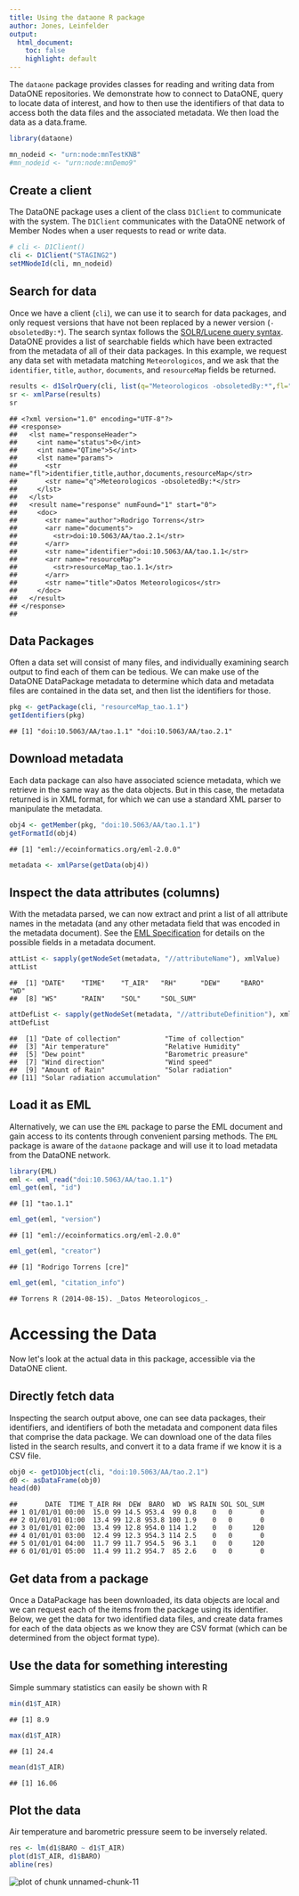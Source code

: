 ```yaml
---
title: Using the dataone R package
author: Jones, Leinfelder
output:
  html_document:
    toc: false
    highlight: default
---  
```


The `dataone` package provides classes for reading and writing data from DataONE repositories.  We demonstrate how to connect to DataONE, query to locate data of interest, and how to then use the identifiers of that data to access both the data files and the associated metadata.  We then load the data as a data.frame.


```r
library(dataone)

mn_nodeid <- "urn:node:mnTestKNB"
#mn_nodeid <- "urn:node:mnDemo9"
```

## Create a client 

The DataONE package uses a client of the class `D1Client` to communicate with the system.  The `D1Client` communicates with the DataONE network of Member Nodes when a user requests to read or write data.


```r
# cli <- D1Client()
cli <- D1Client("STAGING2")
setMNodeId(cli, mn_nodeid)
```

## Search for data

Once we have a client (`cli`), we can use it to search for data packages, and only request versions that have not been replaced by a newer version (`-obsoletedBy:*`). The search syntax follows the [SOLR/Lucene query syntax](http://lucene.apache.org/core/3_6_0/queryparsersyntax.html).  DataONE provides a list of searchable fields which have been extracted from the metadata of all of their data packages. In this example, we request any data set with metadata matching `Meteorologicos`, and we ask that the `identifier`, `title`, `author`, `documents`, and `resourceMap` fields be returned.


```r
results <- d1SolrQuery(cli, list(q="Meteorologicos -obsoletedBy:*",fl="identifier,title,author,documents,resourceMap"))
sr <- xmlParse(results)
sr
```

```
## <?xml version="1.0" encoding="UTF-8"?>
## <response>
##   <lst name="responseHeader">
##     <int name="status">0</int>
##     <int name="QTime">5</int>
##     <lst name="params">
##       <str name="fl">identifier,title,author,documents,resourceMap</str>
##       <str name="q">Meteorologicos -obsoletedBy:*</str>
##     </lst>
##   </lst>
##   <result name="response" numFound="1" start="0">
##     <doc>
##       <str name="author">Rodrigo Torrens</str>
##       <arr name="documents">
##         <str>doi:10.5063/AA/tao.2.1</str>
##       </arr>
##       <str name="identifier">doi:10.5063/AA/tao.1.1</str>
##       <arr name="resourceMap">
##         <str>resourceMap_tao.1.1</str>
##       </arr>
##       <str name="title">Datos Meteorologicos</str>
##     </doc>
##   </result>
## </response>
## 
```

## Data Packages

Often a data set will consist of many files, and individually examining search output to find each of them can be tedious.  We can make use of the DataONE DataPackage metadata to determine which data and metadata files are contained in the data set, and then list the identifiers for those.


```r
pkg <- getPackage(cli, "resourceMap_tao.1.1")
getIdentifiers(pkg)
```

```
## [1] "doi:10.5063/AA/tao.1.1" "doi:10.5063/AA/tao.2.1"
```


## Download metadata

Each data package can also have associated science metadata, which we retrieve in the same way as the data objects.  But in this case, the metadata returned is in XML format, for which we can use a standard XML parser to manipulate the metadata.


```r
obj4 <- getMember(pkg, "doi:10.5063/AA/tao.1.1")
getFormatId(obj4)
```

```
## [1] "eml://ecoinformatics.org/eml-2.0.0"
```

```r
metadata <- xmlParse(getData(obj4))
```

## Inspect the data attributes (columns)

With the metadata parsed, we can now extract and print a list of all attribute names in the metadata (and any other metadata field that was encoded in the metadata document).  See the [EML Specification](https://knb.ecoinformatics.org/software/eml) for details on the possible fields in a metadata document.


```r
attList <- sapply(getNodeSet(metadata, "//attributeName"), xmlValue)
attList
```

```
##  [1] "DATE"    "TIME"    "T_AIR"   "RH"      "DEW"     "BARO"    "WD"     
##  [8] "WS"      "RAIN"    "SOL"     "SOL_SUM"
```

```r
attDefList <- sapply(getNodeSet(metadata, "//attributeDefinition"), xmlValue)
attDefList
```

```
##  [1] "Date of collection"           "Time of collection"          
##  [3] "Air temperature"              "Relative Humidity"           
##  [5] "Dew point"                    "Barometric preasure"         
##  [7] "Wind direction"               "Wind speed"                  
##  [9] "Amount of Rain"               "Solar radiation"             
## [11] "Solar radiation accumulation"
```

## Load it as EML

Alternatively, we can use the `EML` package to parse the EML document and gain access to its contents through convenient parsing methods. The `EML` package is aware of the `dataone` package and will use it to load metadata from the DataONE network.


```r
library(EML)
eml <- eml_read("doi:10.5063/AA/tao.1.1")
eml_get(eml, "id")
```

```
## [1] "tao.1.1"
```

```r
eml_get(eml, "version")
```

```
## [1] "eml://ecoinformatics.org/eml-2.0.0"
```

```r
eml_get(eml, "creator")
```

```
## [1] "Rodrigo Torrens [cre]"
```

```r
eml_get(eml, "citation_info")
```

```
## Torrens R (2014-08-15). _Datos Meteorologicos_.
```

# Accessing the Data

Now let's look at the actual data in this package, accessible via the DataONE client.

## Directly fetch data

Inspecting the search output above, one can see data packages, their identifiers, and identifiers of both the metadata and component data files that comprise the data package.  We can download one of the data files listed in the search results, and convert it to a data frame if we know it is a CSV file.


```r
obj0 <- getD1Object(cli, "doi:10.5063/AA/tao.2.1")
d0 <- asDataFrame(obj0)
head(d0)
```

```
##       DATE  TIME T_AIR RH  DEW  BARO  WD  WS RAIN SOL SOL_SUM
## 1 01/01/01 00:00  15.0 99 14.5 953.4  99 0.8    0   0       0
## 2 01/01/01 01:00  13.4 99 12.8 953.8 100 1.9    0   0       0
## 3 01/01/01 02:00  13.4 99 12.8 954.0 114 1.2    0   0     120
## 4 01/01/01 03:00  12.4 99 12.3 954.3 114 2.5    0   0       0
## 5 01/01/01 04:00  11.7 99 11.7 954.5  96 3.1    0   0     120
## 6 01/01/01 05:00  11.4 99 11.2 954.7  85 2.6    0   0       0
```

## Get data from a package

Once a DataPackage has been downloaded, its data objects are local and we can request each of the items from the package using its identifier.  Below, we get the data for two identified data files, and create data frames for each of the data objects as we know they are CSV format (which can be determined from the object format type).



## Use the data for something interesting

Simple summary statistics can easily be shown with R


```r
min(d1$T_AIR)
```

```
## [1] 8.9
```

```r
max(d1$T_AIR)
```

```
## [1] 24.4
```

```r
mean(d1$T_AIR)
```

```
## [1] 16.06
```

## Plot the data

Air temperature and barometric pressure seem to be inversely related.


```r
res <- lm(d1$BARO ~ d1$T_AIR)
plot(d1$T_AIR, d1$BARO)
abline(res)
```

![plot of chunk unnamed-chunk-11](./dataone-read-data_files/figure-html/unnamed-chunk-11.png) 
